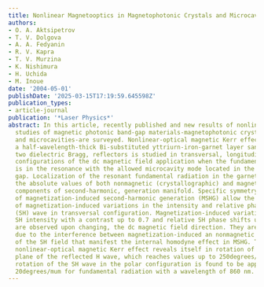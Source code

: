 ```yaml
---
title: Nonlinear Magnetooptics in Magnetophotonic Crystals and Microcavities
authors:
- O. A. Aktsipetrov
- T. V. Dolgova
- A. A. Fedyanin
- R. V. Kapra
- T. V. Murzina
- K. Nishimura
- H. Uchida
- M. Inoue
date: '2004-05-01'
publishDate: '2025-03-15T17:19:59.645598Z'
publication_types:
- article-journal
publication: '*Laser Physics*'
abstract: In this article, recently published and new results of nonlinear magnetooptical
  studies of magnetic photonic band-gap materials-magnetophotonic crystals (MPCs)
  and microcavities-are surveyed. Nonlinear-optical magnetic Kerr effect in MPC with
  a half-wavelength-thick Bi-substituted yttriurn-iron-garnet layer sandwiched between
  two dielectric Bragg, reflectors is studied in transversal, longitudinal, and polar
  configurations of the dc magnetic field application when the fundamental radiation
  is in the resonance with the allowed microcavity mode located in the photonic band
  gap. Localization of the resonant fundamental radiation in the garnet spacer enhances
  the absolute values of both nonmagnetic (crystallographic) and magnetization-induced
  components of second-harmonic, generation manifold. Specific symmetry properties
  of magnetization-induced second-harmonic generation (MSHG) allow the observation
  of magnetization-induced variations in the intensity and relative phase of the second-harmonic
  (SH) wave in transversal configuration. Magnetization-induced variations in the
  SH intensity with a contrast up to 0.7 and relative SH phase shifts up to 180degrees
  are observed upon changing, the dc magnetic field direction. They are odd in magnetization
  due to the interference between magnetization-induced an nonmagnetic components
  of the SH field that manifest the internal homodyne effect in MSHG. The longitudinal
  nonlinear-optical magnetic Kerr effect reveals itself in rotation of the polarization
  plane of the reflected H wave, which reaches values up to 250degrees/mum. The polarization
  rotation of the SH wave in the polar configuration is found to be approximately
  20degrees/mum for fundamental radiation with a wavelength of 860 nm.
---
```

